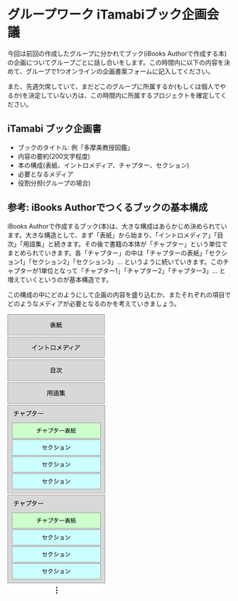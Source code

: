 # グループワーク iTamabiブック企画会議

今回は前回の作成したグループに分かれてブック(iBooks Authorで作成する本)の企画についてグループごとに話し合いをします。この時間内に以下の内容を決めて、グループで1つオンラインの企画書案フォームに記入してください。

また、先週欠席していて、まだどこのグループに所属するか(もしくは個人でやるか)を決定していない方は、この時間内に所属するプロジェクトを確定してください。	


## iTamabi ブック企画書

* ブックのタイトル: 例「多摩美教授図鑑」
* 内容の要約(200文字程度)
* 本の構成(表紙、イントロメディア、チャプター、セクション)
* 必要となるメディア
* 役割分担(グループの場合)

## 参考: iBooks Authorでつくるブックの基本構成

iBooks Authorで作成するブック(本)は、大きな構成はあらかじめ決められています。大きな構造として、まず「表紙」から始まり、「イントロメディア」「目次」「用語集」と続きます。その後で書籍の本体が「チャプター」という単位でまとめられていきます。各「チャプター」の中は「チャプターの表紙」「セクション1」「セクション2」「セクション3」… というように続いていきます。このチャプターが1単位となって「チャプター1」「チャプター2」「チャプター3」… と増えていくというのが基本構造です。

この構成の中にどのようにして企画の内容を盛り込むか、またそれぞれの項目でどのようなメディアが必要となるのかを考えていきましょう。

![image](img/130603/ibook_stracture.jpg)
